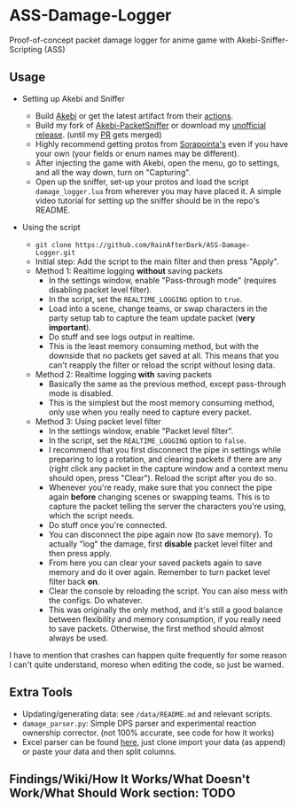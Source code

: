 # ASS-Damage-Logger
Proof-of-concept packet damage logger for anime game with Akebi-Sniffer-Scripting (ASS)

## Usage
- Setting up Akebi and Sniffer
  - Build [Akebi](https://github.com/Akebi-Group/Akebi-GC) or get the latest artifact from their [actions](https://github.com/Akebi-Group/Akebi-GC/actions).
  - Build my fork of [Akebi-PacketSniffer](https://github.com/RainAfterDark/Akebi-PacketSniffer) or download my [unofficial release](https://github.com/RainAfterDark/Akebi-PacketSniffer/releases). (until my [PR](https://github.com/Akebi-Group/Akebi-PacketSniffer/pull/10) gets merged)
  - Highly recommend getting protos from [Sorapointa's](https://github.com/Sorapointa/Sorapointa-Protos) even if you have your own (your fields or enum names may be different).
  - After injecting the game with Akebi, open the menu, go to settings, and all the way down, turn on "Capturing".
  - Open up the sniffer, set-up your protos and load the script `damage_logger.lua` from wherever you may have placed it. A simple video tutorial for setting up the sniffer should be in the repo's README.
  
- Using the script
  - `git clone https://github.com/RainAfterDark/ASS-Damage-Logger.git`
  - Initial step: Add the script to the main filter and then press "Apply".
  - Method 1: Realtime logging **without** saving packets
    - In the settings window, enable "Pass-through mode" (requires disabling packet level filter).
    - In the script, set the `REALTIME_LOGGING` option to `true`.
    - Load into a scene, change teams, or swap characters in the party setup tab to capture the team update packet (**very important**).
    - Do stuff and see logs output in realtime.
    - This is the least memory consuming method, but with the downside that no packets get saved at all. This means that you can't reapply the filter or reload the script without losing data.
  - Method 2: Realtime logging **with** saving packets
    - Basically the same as the previous method, except pass-through mode is disabled.
    - This is the simplest but the most memory consuming method, only use when you really need to capture every packet.
  - Method 3: Using packet level filter
    - In the settings window, enable "Packet level filter".
    - In the script, set the `REALTIME_LOGGING` option to `false`.
    - I recommend that you first disconnect the pipe in settings while preparing to log a rotation, and clearing packets if there are any (right click any packet in the capture window and a context menu should open, press "Clear"). Reload the script after you do so.
    - Whenever you're ready, make sure that you connect the pipe again **before** changing scenes or swapping teams. This is to capture the packet telling the server the characters you're using, which the script needs.
    - Do stuff once you're connected.
    - You can disconnect the pipe again now (to save memory). To actually "log" the damage, first **disable** packet level filter and then press apply.
    - From here you can clear your saved packets again to save memory and do it over again. Remember to turn packet level filter back **on**.
    - Clear the console by reloading the script. You can also mess with the configs. Do whatever.
    - This was originally the only method, and it's still a good balance between flexibility and memory consumption, if you really need to save packets. Otherwise, the first method should almost always be used.
  
I have to mention that crashes can happen quite frequently for some reason I can't quite understand, moreso when editing the code, so just be warned.
  
## Extra Tools
- Updating/generating data: see `/data/README.md` and relevant scripts.
- `damage_parser.py`: Simple DPS parser and experimental reaction ownership corrector. (not 100% accurate, see code for how it works)
- Excel parser can be found [here](https://docs.google.com/spreadsheets/d/10rxAk7O8MLHZt5jacCHQrdzfP2-hOh-kk7TWJDj71sM/edit?usp=sharing), just clone import your data (as append) or paste your data and then split columns.
  
## Findings/Wiki/How It Works/What Doesn't Work/What Should Work section: TODO
 
